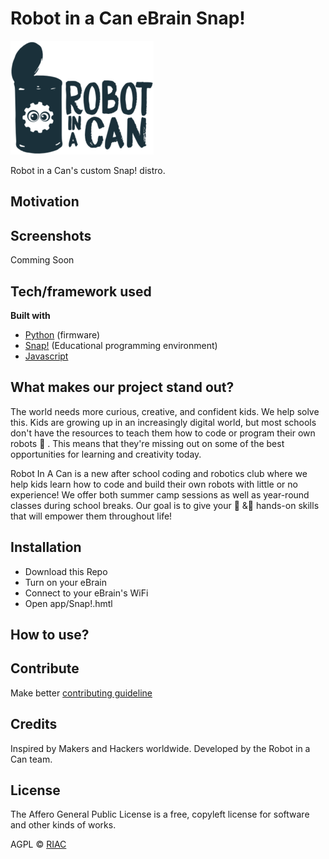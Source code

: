 # Robot in a Can eBrain Snap!

![RobotLogo](./robot.png)


Robot in a Can's custom Snap! distro.

## Motivation


## Screenshots

Comming Soon

## Tech/framework used

<b>Built with</b>

- [Python](https://en.wikipedia.org/wiki/Python_(programming_language)) (firmware)
- [Snap!](https://cloud.snap.berkeley.edu/) (Educational programming environment)
- [Javascript]()

## What makes our project stand out? 

The world needs more curious, creative, and confident kids. We help solve this. 
Kids are growing up in an increasingly digital world, but most schools don't have the resources to teach them how to code or program their own robots 🤖 . This means that they're missing out on some of the best opportunities for learning and creativity today.

Robot In A Can is a new after school coding and robotics club where we help kids learn how to code and build their own robots with little or no experience! We offer both summer camp sessions as well as year-round classes during school breaks. Our goal is to give your 👧 &👦 hands-on skills that will empower them throughout life!

## Installation

- Download this Repo
- Turn on your eBrain
- Connect to your eBrain's WiFi
- Open app/Snap!.hmtl

## How to use?


## Contribute

Make better [contributing guideline](https://github.com/zulip/zulip-electron/blob/master/CONTRIBUTING.md) 

## Credits

Inspired by Makers and Hackers worldwide. Developed by the Robot in a Can team.

## License

The Affero General Public License is a free, copyleft license for software and other kinds of works.

AGPL © [RIAC]([https://robotinacan.com](https://robotinacan.com/))
